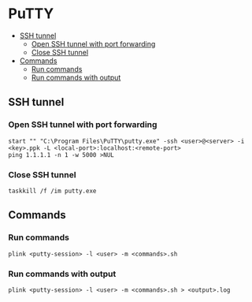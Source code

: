 PuTTY
=====

* [SSH tunnel](#ssh-tunnel)
    * [Open SSH tunnel with port forwarding](#open-ssh-tunnel-with-port-forwarding)
    * [Close SSH tunnel](#close-ssh-tunnel)
* [Commands](#commands)
    * [Run commands](#run-commands)
    * [Run commands with output](#run-commands-with-output)

SSH tunnel
----------

### Open SSH tunnel with port forwarding

```batchfile
start "" "C:\Program Files\PuTTY\putty.exe" -ssh <user>@<server> -i <key>.ppk -L <local-port>:localhost:<remote-port>
ping 1.1.1.1 -n 1 -w 5000 >NUL
```

### Close SSH tunnel

```batchfile
taskkill /f /im putty.exe
```

Commands
--------

### Run commands

```batchfile
plink <putty-session> -l <user> -m <commands>.sh
```

### Run commands with output

```batchfile
plink <putty-session> -l <user> -m <commands>.sh > <output>.log
```

